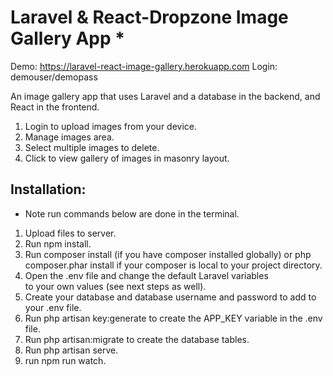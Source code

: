 # Laravel & React-Dropzone Image Gallery App *

Demo: https://laravel-react-image-gallery.herokuapp.com
Login: demouser/demopass

An image gallery app that uses Laravel and a database in the backend, and React in the frontend.

1. Login to upload images from your device.
1. Manage images area.
1. Select multiple images to delete.
1. Click to view gallery of images in masonry layout.

## Installation: ##

- Note run commands below are done in the terminal.

1. Upload files to server.
1. Run npm install.
1. Run composer install (if you have composer installed globally)
   or php composer.phar install if your composer is local to your project directory.
1. Open the .env file and change the default Laravel variables  
   to your own values (see next steps as well).
1. Create your database and database username and password to add to your .env file.
1. Run php artisan key:generate to create the APP_KEY variable in the .env file.
1. Run php artisan:migrate to create the database tables.
1. Run php artisan serve.
1. run npm run watch.


